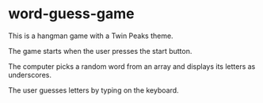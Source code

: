 # word-guess-game

This is a hangman game with a Twin Peaks theme.

The game starts when the user presses the start button.

The computer picks a random word from an array and displays its letters as underscores.

The user guesses letters by typing on the keyboard.

